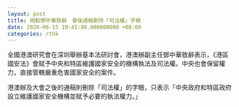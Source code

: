 ```yaml
---
layout: post
title: 相較鄧中華致辭　會後通稿刪除「司法權」字眼
date: 2020-06-15 19:41:08.000000000 +08:00
categories: rthk
---
```


全國港澳研究會在深圳舉辦基本法研討會，港澳辦副主任鄧中華致辭表示，《港區國安法》會賦予中央和特區維護國家安全的機構執法及司法權。中央也會保留權力，直接管轄嚴重危害國家安全的案件。

港澳辦及大會之後的通稿則刪除「司法權」的字眼，只表示「中央政府和特區政府設立維護國家安全機構並賦予必要的執法權力。」
